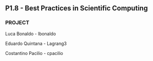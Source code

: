 ## P1.8 - Best Practices in Scientific Computing

### PROJECT

Luca Bonaldo - lbonaldo

Eduardo Quintana - Lagrang3

Costantino Pacilio - cpacilio
